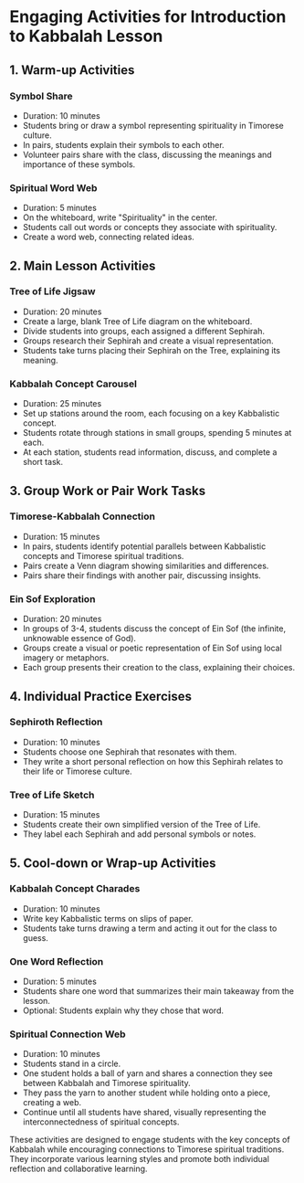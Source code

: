 # Engaging Activities for Introduction to Kabbalah Lesson

## 1. Warm-up Activities

### Symbol Share
- Duration: 10 minutes
- Students bring or draw a symbol representing spirituality in Timorese culture.
- In pairs, students explain their symbols to each other.
- Volunteer pairs share with the class, discussing the meanings and importance of these symbols.

### Spiritual Word Web
- Duration: 5 minutes
- On the whiteboard, write "Spirituality" in the center.
- Students call out words or concepts they associate with spirituality.
- Create a word web, connecting related ideas.

## 2. Main Lesson Activities

### Tree of Life Jigsaw
- Duration: 20 minutes
- Create a large, blank Tree of Life diagram on the whiteboard.
- Divide students into groups, each assigned a different Sephirah.
- Groups research their Sephirah and create a visual representation.
- Students take turns placing their Sephirah on the Tree, explaining its meaning.

### Kabbalah Concept Carousel
- Duration: 25 minutes
- Set up stations around the room, each focusing on a key Kabbalistic concept.
- Students rotate through stations in small groups, spending 5 minutes at each.
- At each station, students read information, discuss, and complete a short task.

## 3. Group Work or Pair Work Tasks

### Timorese-Kabbalah Connection
- Duration: 15 minutes
- In pairs, students identify potential parallels between Kabbalistic concepts and Timorese spiritual traditions.
- Pairs create a Venn diagram showing similarities and differences.
- Pairs share their findings with another pair, discussing insights.

### Ein Sof Exploration
- Duration: 20 minutes
- In groups of 3-4, students discuss the concept of Ein Sof (the infinite, unknowable essence of God).
- Groups create a visual or poetic representation of Ein Sof using local imagery or metaphors.
- Each group presents their creation to the class, explaining their choices.

## 4. Individual Practice Exercises

### Sephiroth Reflection
- Duration: 10 minutes
- Students choose one Sephirah that resonates with them.
- They write a short personal reflection on how this Sephirah relates to their life or Timorese culture.

### Tree of Life Sketch
- Duration: 15 minutes
- Students create their own simplified version of the Tree of Life.
- They label each Sephirah and add personal symbols or notes.

## 5. Cool-down or Wrap-up Activities

### Kabbalah Concept Charades
- Duration: 10 minutes
- Write key Kabbalistic terms on slips of paper.
- Students take turns drawing a term and acting it out for the class to guess.

### One Word Reflection
- Duration: 5 minutes
- Students share one word that summarizes their main takeaway from the lesson.
- Optional: Students explain why they chose that word.

### Spiritual Connection Web
- Duration: 10 minutes
- Students stand in a circle.
- One student holds a ball of yarn and shares a connection they see between Kabbalah and Timorese spirituality.
- They pass the yarn to another student while holding onto a piece, creating a web.
- Continue until all students have shared, visually representing the interconnectedness of spiritual concepts.

These activities are designed to engage students with the key concepts of Kabbalah while encouraging connections to Timorese spiritual traditions. They incorporate various learning styles and promote both individual reflection and collaborative learning.